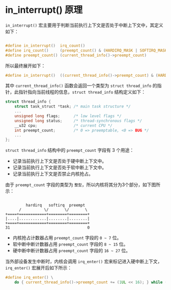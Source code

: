 # in_interrupt() 原理

`in_interrupt()` 宏主要用于判断当前执行上下文是否处于中断上下文中，其定义如下：

```c

#define in_interrupt()  irq_count()
#define irq_count()     (preempt_count() & (HARDIRQ_MASK | SOFTIRQ_MASK))
#define preempt_count() (current_thread_info()->preempt_count)

```

所以最终展开如下：

```c
#define in_interrupt()  ((current_thread_info()->preempt_count) & (HARDIRQ_MASK | SOFTIRQ_MASK))
```

其中 `current_thread_info()` 函数会返回一个类型为 `struct thread_info` 的指针，此指针指向当前线程的信息，`struct thread_info` 结构定义如下：

```c
struct thread_info {
    struct task_struct *task; /* main task structure */
    ...
    unsigned long flags;      /* low level flags */
    unsigned long status;     /* thread-synchronous flags */
    __u32 cpu;                /* current CPU */
    int preempt_count;        /* 0 => preemptable, <0 => BUG */
    ...
};
```

`struct thread_info` 结构中的 `preempt_count` 字段有 3 个用途：

* 记录当前执行上下文是否处于硬中断上下文中。
* 记录当前执行上下文是否处于软中断上下文中。
* 记录当前执行上下文是否禁止内核抢占。

由于 `preempt_count` 字段的类型为 `整型`，所以内核将其分为3个部分，如下图所示：

```text

         hardirq   softirq  preempt
      /          \/       \/       \
+====+============+========+========+
|....|............|........|........|
+====+============+========+========+
31                                  0

```

* 内核抢占计数器占用 `preempt_count` 字段的 `0 ~ 7` 位。
* 软中断中断计数器占用 `preempt_count` 字段的 `8 ~ 15` 位。
* 硬中断中断计数器占用 `preempt_count` 字段的 `16 ~ 27` 位。

当外部设备发生中断时，内核会调用 `irq_enter()` 宏来标记进入硬中断上下文，`irq_enter()` 宏展开后如下所示：

```c
#define irq_enter() \
    do { current_thread_info()->preempt_count += (1UL << 16); } while (0)
```


